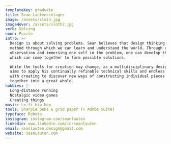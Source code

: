 ```yaml
---
templateKey: graduate
title: Sean Lautenschlager
image: /assets/sloth.jpg
imageHover: /assets/sloth2.jpg
verb: Solving
noun: Puzzle
intro: >-
  Design is about solving problems. Sean believes that design thinking is the
  method through which we can learn and understand the world. Through careful
  observation and immersing one self in the problem, one can develop the pieces
  which can come together to form possible solutions.

  While the tools for creation may change, as a multidisciplinary designer, Sean
  aims to apply his continually refinable technical skills and endless obsession
  with creating to discover new ways of constructing individual pieces which  t
  together into a great whole.
hobbies: |-
  Long-distance running
  Nostalgic video games
  Creating things
music: Lo-fi hip hop
tools: Sharpie pens & grid paper (+ Adobe Suite)
typeface: Roboto
instagram: instagram.com/seanlauten
linkedin: www.linkedin.com/in/seanlauten
email: seanlauten.design@gmail.com
website: SeanLauten.com
---
```


